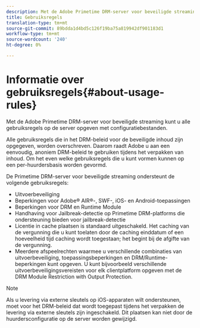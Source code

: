 ```yaml
---
description: Met de Adobe Primetime DRM-server voor beveiligde streaming kunt u alle gebruiksregels op de server opgeven met configuratiebestanden.
title: Gebruiksregels
translation-type: tm+mt
source-git-commit: 89bdda1d4bd5c126f19ba75a819942df901183d1
workflow-type: tm+mt
source-wordcount: '240'
ht-degree: 0%

---
```



# Informatie over gebruiksregels{#about-usage-rules}

Met de Adobe Primetime DRM-server voor beveiligde streaming kunt u alle gebruiksregels op de server opgeven met configuratiebestanden.

Alle gebruiksregels die in het DRM-beleid voor de beveiligde inhoud zijn opgegeven, worden overschreven. Daarom raadt Adobe u aan een eenvoudig, anoniem DRM-beleid te gebruiken tijdens het verpakken van inhoud. Om het even welke gebruiksregels die u kunt vormen kunnen op een per-huurdersbasis worden gevormd.

De Primetime DRM-server voor beveiligde streaming ondersteunt de volgende gebruiksregels:

* Uitvoerbeveiliging
* Beperkingen voor Adobe® AIR®-, SWF-, iOS- en Android-toepassingen
* Beperkingen voor DRM en Runtime Module
* Handhaving voor Jailbreak-detectie op Primetime DRM-platforms die ondersteuning bieden voor jailbreak-detectie
* Licentie in cache plaatsen is standaard uitgeschakeld. Het caching van de vergunning die u kunt toelaten door de caching einddatum of een hoeveelheid tijd caching wordt toegestaan; het begint bij de afgifte van de vergunning.
* Meerdere afspeelrechten waarmee u verschillende combinaties van uitvoerbeveiliging, toepassingsbeperkingen en DRM/Runtime-beperkingen kunt opgeven. U kunt bijvoorbeeld verschillende uitvoerbeveiligingsvereisten voor elk clientplatform opgeven met de DRM Module Restriction with Output Protection.

>[!NOTE]
>
>Als u levering via externe sleutels op iOS-apparaten wilt ondersteunen, moet voor het DRM-beleid dat wordt toegepast tijdens het verpakken de levering via externe sleutels zijn ingeschakeld. Dit plaatsen kan niet door de huurdersconfiguratie op de server worden gewijzigd.

